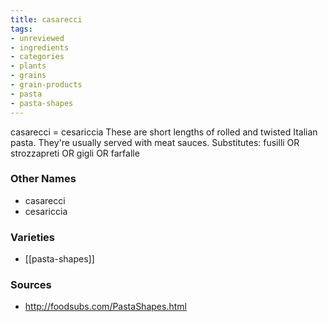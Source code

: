 ```yaml
---
title: casarecci
tags:
- unreviewed
- ingredients
- categories
- plants
- grains
- grain-products
- pasta
- pasta-shapes
---
```

casarecci = cesariccia These are short lengths of rolled and twisted Italian pasta. They're usually served with meat sauces. Substitutes: fusilli OR strozzapreti OR gigli OR farfalle

### Other Names

* casarecci
* cesariccia

### Varieties

* [[pasta-shapes]]

### Sources
* http://foodsubs.com/PastaShapes.html
